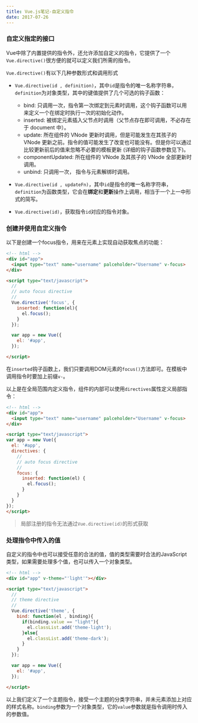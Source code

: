 ```yaml
---
title: Vue.js笔记-自定义指令
date: 2017-07-26
---
```


### 自定义指定的接口

Vue中除了内置提供的指令外，还允许添加自定义的指令，它提供了一个`Vue.directive()`很方便的就可以定义我们所需的指令。

`Vue.directive()`有以下几种参数形式和调用形式

+ `Vue.directive(id , definition)`，其中`id`是指令的唯一名称字符串，`definition`为对象类型，其中的键值提供了几个可选的钩子函数：

    + bind: 只调用一次，指令第一次绑定到元素时调用，这个钩子函数可以用来定义一个在绑定时执行一次的初始化动作。
    + inserted: 被绑定元素插入父节点时调用（父节点存在即可调用，不必存在于 document 中）。
    + update: 所在组件的 VNode 更新时调用，但是可能发生在其孩子的 VNode 更新之前。指令的值可能发生了改变也可能没有。但是你可以通过比较更新前后的值来忽略不必要的模板更新 (详细的钩子函数参数见下)。
    + componentUpdated: 所在组件的 VNode 及其孩子的 VNode 全部更新时调用。
    + unbind: 只调用一次， 指令与元素解绑时调用。

+ `Vue.directive(id , updateFn)`，其中`id`是指令的唯一名称字符串，`definition`为函数类型，它会在**绑定**和**更新**操作上调用，相当于一个上一中形式的简写。

+ `Vue.directive(id)`，获取指令`id`对应的指令对象。

### 创建并使用自定义指令

以下是创建一个focus指令，用来在元素上实现自动获取焦点的功能：

```html
<!-- html -->
<div id="app">
  <input type="text" name="username" palceholder="Username" v-focus>
</div>

<script type="text/javascript">
  //
  // auto focus directive
  //
  Vue.directive('focus', {
    inserted: function(el){
      el.focus();
    }
  });

  var app = new Vue({
    el: '#app',
  });

</script>
```

在`inserted`钩子函数上，我们只要调用DOM元素的`focus()`方法即可。在模板中调用指令时要加上前缀`v-`。

以上是在全局范围内定义指令，组件的内部可以使用`directives`属性定义局部指令：

```html
<!-- html -->
<div id="app">
  <input type="text" name="username" palceholder="Username" v-focus>
</div>

<script type="text/javascript">
var app = new Vue({
  el: '#app',
  directives: {
    //
    // auto focus directive
    //
    focus: {
      inserted: function(el) {
        el.focus();
      }
    }
  }
});
</script>
```

>局部注册的指令无法通过`Vue.directive(id)`的形式获取
>


### 处理指令中传入的值

自定义的指令中也可以接受任意的合法的值，值的类型需要时合法的JavaScript类型，如果需要处理多个值，也可以传入一个对象类型。

```html
<!-- html -->
<div id="app" v-theme="'light'"></div>

<script type="text/javascript">
  //
  // theme directive
  //
  Vue.directive('theme', {
    bind: function(el , binding){
      if(binding.value == "light"){
        el.classList.add('theme-light');
      }else{
        el.classList.add('theme-dark');
      }
    }
  });

  var app = new Vue({
    el: '#app',
  });

</script>
```

以上我们定义了一个主题指令，接受一个主题的分类字符串，并未元素添加上对应的样式名称。`binding`参数为一个对象类型，它的`value`参数就是指令调用时传入的参数值。 